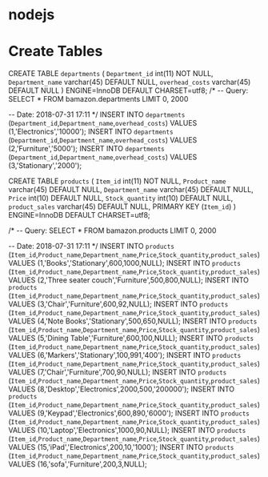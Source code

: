 # nodejs

# Create Tables

CREATE TABLE `departments` (
  `Department_id` int(11) NOT NULL,
  `Department_name` varchar(45) DEFAULT NULL,
  `overhead_costs` varchar(45) DEFAULT NULL
) ENGINE=InnoDB DEFAULT CHARSET=utf8;
/*
-- Query: SELECT * FROM bamazon.departments
LIMIT 0, 2000

-- Date: 2018-07-31 17:11
*/
INSERT INTO `departments` (`Department_id`,`Department_name`,`overhead_costs`) VALUES (1,'Electronics','10000');
INSERT INTO `departments` (`Department_id`,`Department_name`,`overhead_costs`) VALUES (2,'Furniture','5000');
INSERT INTO `departments` (`Department_id`,`Department_name`,`overhead_costs`) VALUES (3,'Stationary','2000');



CREATE TABLE `products` (
  `Item_id` int(11) NOT NULL,
  `Product_name` varchar(45) DEFAULT NULL,
  `Department_name` varchar(45) DEFAULT NULL,
  `Price` int(10) DEFAULT NULL,
  `Stock_quantity` int(10) DEFAULT NULL,
  `product_sales` varchar(45) DEFAULT NULL,
  PRIMARY KEY (`Item_id`)
) ENGINE=InnoDB DEFAULT CHARSET=utf8;



/*
-- Query: SELECT * FROM bamazon.products
LIMIT 0, 2000

-- Date: 2018-07-31 17:11
*/
INSERT INTO `products` (`Item_id`,`Product_name`,`Department_name`,`Price`,`Stock_quantity`,`product_sales`) VALUES (1,'Books','Stationary',600,1000,NULL);
INSERT INTO `products` (`Item_id`,`Product_name`,`Department_name`,`Price`,`Stock_quantity`,`product_sales`) VALUES (2,'Three seater couch','Furniture',500,800,NULL);
INSERT INTO `products` (`Item_id`,`Product_name`,`Department_name`,`Price`,`Stock_quantity`,`product_sales`) VALUES (3,'Chair','Furniture',600,92,NULL);
INSERT INTO `products` (`Item_id`,`Product_name`,`Department_name`,`Price`,`Stock_quantity`,`product_sales`) VALUES (4,'Note Books','Stationary',500,650,NULL);
INSERT INTO `products` (`Item_id`,`Product_name`,`Department_name`,`Price`,`Stock_quantity`,`product_sales`) VALUES (5,'Dining Table','Furniture',600,100,NULL);
INSERT INTO `products` (`Item_id`,`Product_name`,`Department_name`,`Price`,`Stock_quantity`,`product_sales`) VALUES (6,'Markers','Stationary',100,991,'400');
INSERT INTO `products` (`Item_id`,`Product_name`,`Department_name`,`Price`,`Stock_quantity`,`product_sales`) VALUES (7,'Chair','Furniture',700,90,NULL);
INSERT INTO `products` (`Item_id`,`Product_name`,`Department_name`,`Price`,`Stock_quantity`,`product_sales`) VALUES (8,'Desktop','Electronics',2000,500,'200000');
INSERT INTO `products` (`Item_id`,`Product_name`,`Department_name`,`Price`,`Stock_quantity`,`product_sales`) VALUES (9,'Keypad','Electronics',600,890,'6000');
INSERT INTO `products` (`Item_id`,`Product_name`,`Department_name`,`Price`,`Stock_quantity`,`product_sales`) VALUES (10,'Laptop','Electronics',1000,90,NULL);
INSERT INTO `products` (`Item_id`,`Product_name`,`Department_name`,`Price`,`Stock_quantity`,`product_sales`) VALUES (15,'iPad','Electronics',200,10,'1000');
INSERT INTO `products` (`Item_id`,`Product_name`,`Department_name`,`Price`,`Stock_quantity`,`product_sales`) VALUES (16,'sofa','Furniture',200,3,NULL);

